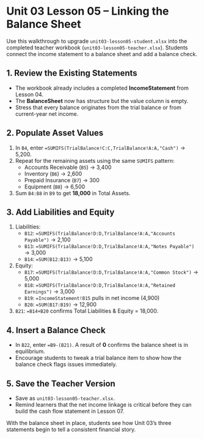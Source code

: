# Unit 03 Lesson 05 – Linking the Balance Sheet

Use this walkthrough to upgrade `unit03-lesson05-student.xlsx` into the completed teacher workbook (`unit03-lesson05-teacher.xlsx`). Students connect the income statement to a balance sheet and add a balance check.

## 1. Review the Existing Statements

- The workbook already includes a completed **IncomeStatement** from Lesson 04.
- The **BalanceSheet** now has structure but the value column is empty.
- Stress that every balance originates from the trial balance or from current-year net income.

## 2. Populate Asset Values

1. In `B4`, enter `=SUMIFS(TrialBalance!C:C,TrialBalance!A:A,"Cash")` → 5,200.
2. Repeat for the remaining assets using the same `SUMIFS` pattern:
   - Accounts Receivable (`B5`) → 3,400
   - Inventory (`B6`) → 2,600
   - Prepaid Insurance (`B7`) → 300
   - Equipment (`B8`) → 6,500
3. Sum `B4:B8` in `B9` to get **18,000** in Total Assets.

## 3. Add Liabilities and Equity

1. Liabilities:
   - `B12`: `=SUMIFS(TrialBalance!D:D,TrialBalance!A:A,"Accounts Payable")` → 2,100
   - `B13`: `=SUMIFS(TrialBalance!D:D,TrialBalance!A:A,"Notes Payable")` → 3,000
   - `B14`: `=SUM(B12:B13)` → 5,100
2. Equity:
   - `B17`: `=SUMIFS(TrialBalance!D:D,TrialBalance!A:A,"Common Stock")` → 5,000
   - `B18`: `=SUMIFS(TrialBalance!D:D,TrialBalance!A:A,"Retained Earnings")` → 3,000
   - `B19`: `=IncomeStatement!B15` pulls in net income (4,900)
   - `B20`: `=SUM(B17:B19)` → 12,900
3. `B21`: `=B14+B20` confirms Total Liabilities & Equity = 18,000.

## 4. Insert a Balance Check

- In `B22`, enter `=B9-(B21)`. A result of **0** confirms the balance sheet is in equilibrium.
- Encourage students to tweak a trial balance item to show how the balance check flags issues immediately.

## 5. Save the Teacher Version

- Save as `unit03-lesson05-teacher.xlsx`.
- Remind learners that the net income linkage is critical before they can build the cash flow statement in Lesson 07.

With the balance sheet in place, students see how Unit 03’s three statements begin to tell a consistent financial story.
